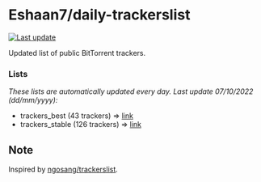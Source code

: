 
# Eshaan7/daily-trackerslist 

[![Last update](https://img.shields.io/badge/Last%20update-07/10/2022-blue.svg)](#)

Updated list of public BitTorrent trackers.

### Lists
*These lists are automatically updated every day. Last update 07/10/2022 (_dd/mm/yyyy_):*

* trackers_best (43 trackers) => [link](https://raw.githubusercontent.com/eshaan7/daily-trackerslist/master/trackers_best.txt)
* trackers_stable (126 trackers) => [link](https://raw.githubusercontent.com/eshaan7/daily-trackerslist/master/trackers_stable.txt)

## Note

Inspired by [ngosang/trackerslist](https://github.com/ngosang/trackerslist).
